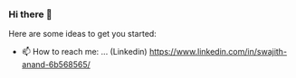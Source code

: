 ### Hi there 👋

Here are some ideas to get you started:

- 📫 How to reach me: ... (Linkedin) https://www.linkedin.com/in/swajith-anand-6b568565/


